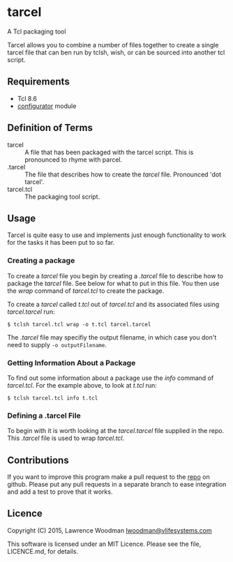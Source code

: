 tarcel
======
A Tcl packaging tool

Tarcel allows you to combine a number of files together to create a single tarcel file that can ben run by tclsh, wish, or can be sourced into another tcl script.

Requirements
------------
*  Tcl 8.6
*  [configurator](https://github.com/LawrenceWoodman/configurator_tcl) module

Definition of Terms
-------------------
<dl>
  <dt>tarcel</dt>
  <dd>A file that has been packaged with the tarcel script.  This is pronounced to rhyme with parcel.</dd>
  <dt>.tarcel</dt>
  <dd>The file that describes how to create the <em>tarcel</em> file.  Pronounced 'dot tarcel'.</dd>
  <dt>tarcel.tcl</dt>
  <dd>The packaging tool script.</dd>
</dl>

Usage
-----
Tarcel is quite easy to use and implements just enough functionality to work for the tasks it has been put to so far.

### Creating a package ###
To create a <em>tarcel</em> file you begin by creating a <em>.tarcel</em> file to describe how to package the <em>tarcel</em> file.  See below for what to put in this file.  You then use the <em>wrap</em> command of <em>tarcel.tcl</em> to create the package.

To create a <em>tarcel</em> called <em>t.tcl</em> out of <em>tarcel.tcl</em> and its associated files using <em>tarcel.tarcel</em> run:

    $ tclsh tarcel.tcl wrap -o t.tcl tarcel.tarcel

The <em>.tarcel</em> file may specifiy the output filename, in which case you don't need to supply `-o outputFilename`.

### Getting Information About a Package ###
To find out some information about a package use the <em>info</em> command of <em>tarcel.tcl</em>.  For the example above, to look at <em>t.tcl</em> run:

    $ tclsh tarcel.tcl info t.tcl

### Defining a .tarcel File ###
To begin with it is worth looking at the <em>tarcel.tarcel</em> file supplied in the repo.  This <em>.tarcel</em> file is used to wrap <em>tarcel.tcl</em>.

Contributions
-------------
If you want to improve this program make a pull request to the [repo](https://github.com/LawrenceWoodman/tarcel) on github.  Please put any pull requests in a separate branch to ease integration and add a test to prove that it works.

Licence
-------
Copyright (C) 2015, Lawrence Woodman <lwoodman@vlifesystems.com>

This software is licensed under an MIT Licence.  Please see the file, LICENCE.md, for details.
